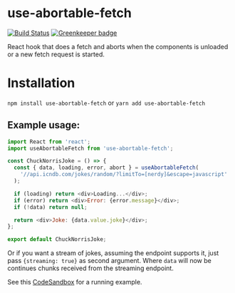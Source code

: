 # use-abortable-fetch

[![Build Status](https://travis-ci.org/mauricedb/use-abortable-fetch.svg?branch=master)](https://travis-ci.org/mauricedb/use-abortable-fetch) [![Greenkeeper badge](https://badges.greenkeeper.io/mauricedb/use-abortable-fetch.svg)](https://greenkeeper.io/)

React hook that does a fetch and aborts when the components is unloaded or a new fetch request is started.

# Installation

`npm install use-abortable-fetch`
or
`yarn add use-abortable-fetch`

## Example usage:

```JavaScript
import React from 'react';
import useAbortableFetch from 'use-abortable-fetch';

const ChuckNorrisJoke = () => {
  const { data, loading, error, abort } = useAbortableFetch(
    '//api.icndb.com/jokes/random/?limitTo=[nerdy]&escape=javascript'
  );

  if (loading) return <div>Loading...</div>;
  if (error) return <div>Error: {error.message}</div>;
  if (!data) return null;

  return <div>Joke: {data.value.joke}</div>;
};

export default ChuckNorrisJoke;
```

Or if you want a stream of jokes, assuming the endpoint supports it, just pass `{streaming: true}` as second argument. Where `data` will now be continues chunks received from the streaming endpoint.

See this [CodeSandbox](https://codesandbox.io/s/n5q6xmwwq0) for a running example.
